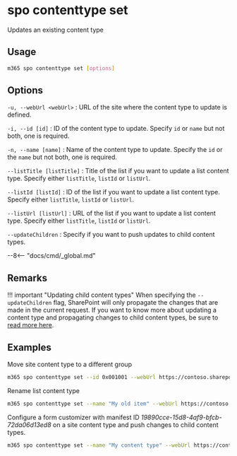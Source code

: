 # spo contenttype set

Updates an existing content type

## Usage

```sh
m365 spo contenttype set [options]
```

## Options

`-u, --webUrl <webUrl>`
: URL of the site where the content type to update is defined.

`-i, --id [id]`
: ID of the content type to update. Specify `id` or `name` but not both, one is required.

`-n, --name [name]`
: Name of the content type to update. Specify the `id` or the `name` but not both, one is required.

`--listTitle [listTitle]`
: Title of the list if you want to update a list content type. Specify either `listTitle`, `listId` or `listUrl`.

`--listId [listId]`
: ID of the list if you want to update a list content type. Specify either `listTitle`, `listId` or `listUrl`.

`--listUrl [listUrl]`
: URL of the list if you want to update a list content type. Specify either `listTitle`, `listId` or `listUrl`.

`--updateChildren`
: Specify if you want to push updates to child content types.

--8<-- "docs/cmd/_global.md"

## Remarks

!!! important "Updating child content types"
    When specifying the `--updateChildren` flag, SharePoint will only propagate the changes that are made in the current request. If you want to know more about updating a content type and propagating changes to child content types, be sure to [read more here](https://learn.microsoft.com/en-us/previous-versions/office/developer/sharepoint-2010/ms442695(v=office.14)#considerations-when-updating-child-content-types). 

## Examples

Move site content type to a different group

```sh
m365 spo contenttype set --id 0x001001 --webUrl https://contoso.sharepoint.com --Group "My group"
```

Rename list content type

```sh
m365 spo contenttype set --name "My old item" --webUrl https://contoso.sharepoint.com --listTitle "My list" --Name "My item"
```

Configure a form customizer with manifest ID _19890cce-15d8-4af9-bfcb-72da06d13ed8_ on a site content type and push changes to child content types.

```sh
m365 spo contenttype set --name "My content type" --webUrl https://contoso.sharepoint.com --DisplayFormClientSideComponentId "19890cce-15d8-4af9-bfcb-72da06d13ed8" --EditFormClientSideComponentId "19890cce-15d8-4af9-bfcb-72da06d13ed8" --NewFormClientSideComponentId "19890cce-15d8-4af9-bfcb-72da06d13ed8" --updateChildren
```
